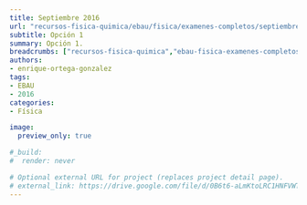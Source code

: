```yaml
---
title: Septiembre 2016
url: "recursos-fisica-quimica/ebau/fisica/examenes-completos/septiembre-2016-1"
subtitle: Opción 1
summary: Opción 1.
breadcrumbs: ["recursos-fisica-quimica","ebau-fisica-examenes-completos"]
authors:
- enrique-ortega-gonzalez
tags:
- EBAU
- 2016
categories:
- Física

image:
  preview_only: true

#_build:
#  render: never

# Optional external URL for project (replaces project detail page).
# external_link: https://drive.google.com/file/d/0B6t6-aLmKtoLRC1HNFVWTE1jX00/view
---
```


<!-- <iframe src="https://drive.google.com/file/d/0B6t6-aLmKtoLRC1HNFVWTE1jX00/preview" style="width: 100vw; height: 500px; position: relative; left: 50%; right: 50%; margin-left: -50vw; margin-right: -50vw;" frameborder="0"></iframe> -->

<div id="adobe-dc-view" style="width: 100vw; position: relative; left: 50%; right: 50%; margin-left: -50vw; margin-right: -50vw;"></div>
<script src="https://documentcloud.adobe.com/view-sdk/viewer.js"></script>
<script type="text/javascript">
	document.addEventListener("adobe_dc_view_sdk.ready", function(){ 
		var adobeDCView = new AdobeDC.View({clientId: "5b6be996ab824b0e8113830d11740fa3", divId: "adobe-dc-view"});
		adobeDCView.previewFile({
			content:{location: {url: "https://fisiquimicamente.com/recursos-fisica-quimica/ebau/fisica/examenes-completos/septiembre-2016-1/septiembre-2016-1-EBAU-Fisica.pdf"}},
			metaData:{fileName: "septiembre-2016-1-EBAU-Fisica.pdf"}
		}, {embedMode: "IN_LINE"});
	});
</script>